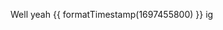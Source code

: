 <script>
function formatTimestamp(epochTimestamp) {
  const now = Math.floor(Date.now() / 1000);
  const difference = epochTimestamp - now;

  const days = Math.floor(difference / (60 * 60 * 24));
  const hours = Math.floor((difference % (60 * 60 * 24)) / (60 * 60));
  const minutes = Math.floor((difference % (60 * 60)) / 60);
  const seconds = difference % 60;

  return `in ${days} days, ${hours} hours, ${minutes} minutes, ${seconds} seconds`;
}

const epochTimestamp = 1697455800;
const formattedTimestamp = formatTimestamp(epochTimestamp);
</script>
Well yeah {{ formatTimestamp(1697455800) }} ig
